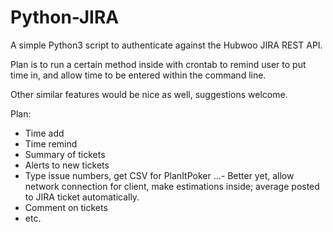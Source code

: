 # Python-JIRA

A simple Python3 script to authenticate against the Hubwoo JIRA REST API.

Plan is to run a certain method inside with crontab to remind user to put time in, and allow time to be entered within the command line.

Other similar features would be nice as well, suggestions welcome.

Plan:

- Time add
- Time remind
- Summary of tickets
- Alerts to new tickets
- Type issue numbers, get CSV for PlanItPoker
...- Better yet, allow network connection for client, make estimations inside; average posted to JIRA ticket automatically.
- Comment on tickets
- etc.
